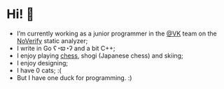 # Hi! :wave:
- I’m currently working as a junior programmer in the [@VK](https://github.com/VKCOM/) team on the [NoVerify](https://github.com/VKCOM/noverify) static analyzer;
- I write in Go ʕ◔ϖ◔ʔ and a bit C++;
- I enjoy playing [chess](https://lichess.org/@/Makhneff), shogi (Japanese chess) and skiing;
- I enjoy designing;
- I have 0 cats; :(
- But I have one duck for programming. :)
